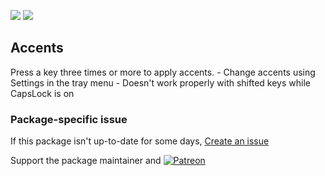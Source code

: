 [![](https://img.shields.io/chocolatey/v/accents?color=green&label=accents)](https://chocolatey.org/packages/accents) [![](https://img.shields.io/chocolatey/dt/accents)](https://chocolatey.org/packages/accents)

## Accents

Press a key three times or more to apply accents.
    - Change accents using Settings in the tray menu
    - Doesn't work properly with shifted keys while CapsLock is on

### Package-specific issue
If this package isn't up-to-date for some days, [Create an issue](https://github.com/tunisiano187/Chocolatey-packages/issues/new/choose)

Support the package maintainer and [![Patreon](https://cdn.jsdelivr.net/gh/tunisiano187/Chocolatey-packages@d15c4e19c709e7148588d4523ffc6dd3cd3c7e5e/icons/patreon.png)](https://www.patreon.com/tunisiano)
